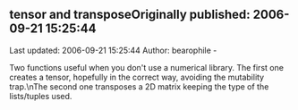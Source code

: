 ## tensor and transposeOriginally published: 2006-09-21 15:25:44 
Last updated: 2006-09-21 15:25:44 
Author: bearophile - 
 
Two functions useful when you don't use a numerical library. The first one creates a tensor, hopefully in the correct way, avoiding the mutability trap.\nThe second one transposes a 2D matrix keeping the type of the lists/tuples used.